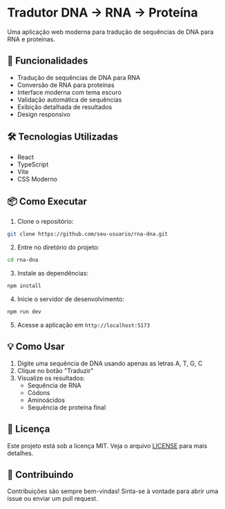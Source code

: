 # Tradutor DNA → RNA → Proteína

Uma aplicação web moderna para tradução de sequências de DNA para RNA e proteínas.

## 🚀 Funcionalidades

- Tradução de sequências de DNA para RNA
- Conversão de RNA para proteínas
- Interface moderna com tema escuro
- Validação automática de sequências
- Exibição detalhada de resultados
- Design responsivo

## 🛠️ Tecnologias Utilizadas

- React
- TypeScript
- Vite
- CSS Moderno

## 📦 Como Executar

1. Clone o repositório:
```bash
git clone https://github.com/seu-usuario/rna-dna.git
```

2. Entre no diretório do projeto:
```bash
cd rna-dna
```

3. Instale as dependências:
```bash
npm install
```

4. Inicie o servidor de desenvolvimento:
```bash
npm run dev
```

5. Acesse a aplicação em `http://localhost:5173`

## 💡 Como Usar

1. Digite uma sequência de DNA usando apenas as letras A, T, G, C
2. Clique no botão "Traduzir"
3. Visualize os resultados:
   - Sequência de RNA
   - Códons
   - Aminoácidos
   - Sequência de proteína final

## 📝 Licença

Este projeto está sob a licença MIT. Veja o arquivo [LICENSE](LICENSE) para mais detalhes.

## 🤝 Contribuindo

Contribuições são sempre bem-vindas! Sinta-se à vontade para abrir uma issue ou enviar um pull request. 